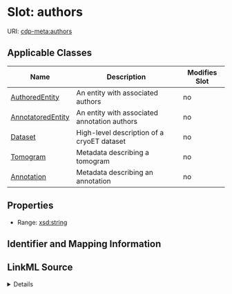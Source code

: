 # Slot: authors

URI: [cdp-meta:authors](metadataauthors)



<!-- no inheritance hierarchy -->




## Applicable Classes

| Name | Description | Modifies Slot |
| --- | --- | --- |
[AuthoredEntity](AuthoredEntity.md) | An entity with associated authors |  no  |
[AnnotatoredEntity](AnnotatoredEntity.md) | An entity with associated annotation authors |  no  |
[Dataset](Dataset.md) | High-level description of a cryoET dataset |  no  |
[Tomogram](Tomogram.md) | Metadata describing a tomogram |  no  |
[Annotation](Annotation.md) | Metadata describing an annotation |  no  |







## Properties

* Range: [xsd:string](http://www.w3.org/2001/XMLSchema#string)





## Identifier and Mapping Information








## LinkML Source

<details>
```yaml
name: authors
alias: authors
domain_of:
- AuthoredEntity
- AnnotatoredEntity
- Dataset
- Tomogram
- Annotation
range: string

```
</details>
